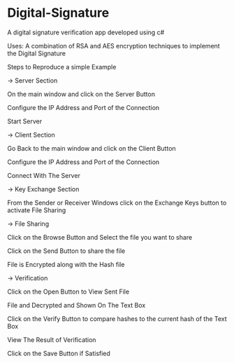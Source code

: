 # Digital-Signature
A digital signature verification app developed using c#

Uses: A combination of RSA and AES encryption techniques to implement the Digital Signature

Steps to Reproduce a simple Example


-> Server Section

On the main window and click on the Server Button

Configure the IP Address and Port of the Connection

Start Server

-> Client Section

Go Back to the main window and click on the Client Button

Configure the IP Address and Port of the Connection

Connect With The Server

-> Key Exchange Section

From the Sender or Receiver Windows click on the Exchange Keys button to activate File Sharing

-> File Sharing

Click on the Browse Button and Select the file you want to share

Click on the Send Button to share the file

File is Encrypted along with the Hash file

-> Verification

Click on the Open Button to View Sent File

File and Decrypted and Shown On The Text Box

Click on the Verify Button to compare hashes to the current hash of the Text Box

View The Result of Verification

Click on the Save Button if Satisfied

